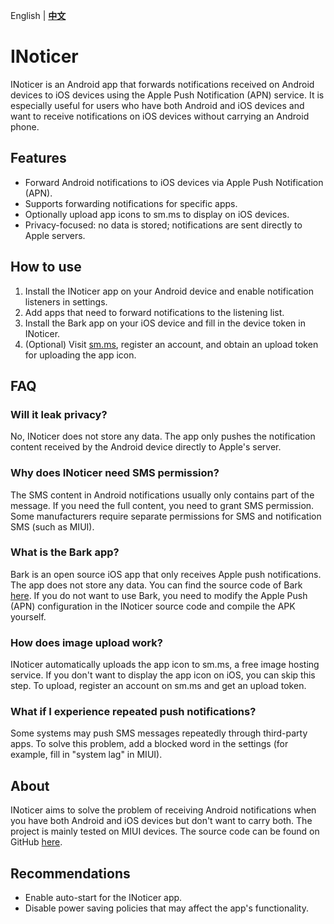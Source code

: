 English | [__中文__](./README.md)

# INoticer

INoticer is an Android app that forwards notifications received on Android devices to iOS devices using the Apple Push Notification (APN) service. It is especially useful for users who have both Android and iOS devices and want to receive notifications on iOS devices without carrying an Android phone.

## Features

- Forward Android notifications to iOS devices via Apple Push Notification (APN).
- Supports forwarding notifications for specific apps.
- Optionally upload app icons to sm.ms to display on iOS devices.
- Privacy-focused: no data is stored; notifications are sent directly to Apple servers.

## How to use

1. Install the INoticer app on your Android device and enable notification listeners in settings.
2. Add apps that need to forward notifications to the listening list.
3. Install the Bark app on your iOS device and fill in the device token in INoticer.
4. (Optional) Visit [sm.ms](https://sm.ms/), register an account, and obtain an upload token for uploading the app icon.

## FAQ

### Will it leak privacy?

No, INoticer does not store any data. The app only pushes the notification content received by the Android device directly to Apple's server.

### Why does INoticer need SMS permission?

The SMS content in Android notifications usually only contains part of the message. If you need the full content, you need to grant SMS permission. Some manufacturers require separate permissions for SMS and notification SMS (such as MIUI).

### What is the Bark app?

Bark is an open source iOS app that only receives Apple push notifications. The app does not store any data. You can find the source code of Bark [here](https://github.com/Finb/Bark). If you do not want to use Bark, you need to modify the Apple Push (APN) configuration in the INoticer source code and compile the APK yourself.

### How does image upload work?

INoticer automatically uploads the app icon to sm.ms, a free image hosting service. If you don't want to display the app icon on iOS, you can skip this step. To upload, register an account on sm.ms and get an upload token.

### What if I experience repeated push notifications?

Some systems may push SMS messages repeatedly through third-party apps. To solve this problem, add a blocked word in the settings (for example, fill in "system lag" in MIUI).

## About

INoticer aims to solve the problem of receiving Android notifications when you have both Android and iOS devices but don't want to carry both. The project is mainly tested on MIUI devices. The source code can be found on GitHub [here](https://github.com/chbrook/INoticer).

## Recommendations

- Enable auto-start for the INoticer app.
- Disable power saving policies that may affect the app's functionality.